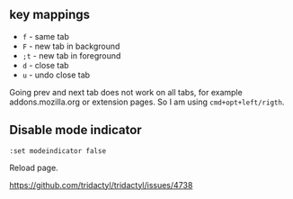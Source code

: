 ## key mappings

- `f` - same tab
- `F` - new tab in background
- `;t` - new tab in foreground
- `d` - close tab
- `u` - undo close tab

Going prev and next tab does not work on all tabs, for example addons.mozilla.org or extension pages. So I am using `cmd+opt+left/rigth`.

## Disable mode indicator

`:set modeindicator false`

Reload page.

https://github.com/tridactyl/tridactyl/issues/4738
